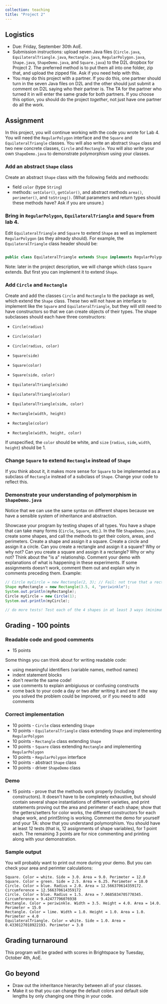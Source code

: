 ```yaml
---
collection: teaching
title: "Project 2"
---
```


## Logistics
* Due: Friday, September 30th AoE.
* Submission instructions: upload seven Java files (`Circle.java`,
    `EquilateralTriangle.java`, `Rectangle.java`, `RegularPolygon.java`,
    `Shape.java`, `ShapeDemo.java`, and `Square.java`) to the D2L dropbox for
    Project 2. The preferred method is to put them all into one folder, zip
	that, and upload the zipped file. Ask if you need help with this.
* You may do this project with a partner. If you do this, one partner should
	turn in the seven Java files on D2L and the other should just submit a
	comment on D2L saying who their partner is. The TA for the partner who
	turned it in will enter the same grade for both partners. If you choose
	this option, you should do the project *together*, not just have one
	partner do all the work.


## Assignment

In this project, you will continue working with the code you wrote for Lab 4.
You will need the `RegularPolygon` interface and the `Square` and
`EquilateralTriangle` classes. You will also write an abstract `Shape` class
and two new concrete classes, `Circle` and `Rectangle`. You will also write
your own `ShapeDemo.java` to demonstrate polymorphism using your classes.

###  Add an abstract `Shape` class

Create an abstract `Shape` class with the following fields and methoods:
* field `color` (type `String`)
* methods: `setColor()`, `getColor()`, and abstract methods `area()`,
    `perimeter()`, and `toString()`. (What parameters and return types should
    these methods have? Ask if you are unsure.)

### Bring in `RegularPolygon`, `EquilateralTriangle` and `Square` from lab 4.

Edit `EquilateralTriangle` and `Square` to extend `Shape` as well as implement
`RegularPolygon` (as they already should). For example, the
`EquilateralTriangle` class header should be:

```java

public class EquilateralTriangle extends Shape implements RegularPolygon  {...}
```

Note: later in the project description, we will change which class `Square`
extends. But first you can implement it to extend `Shape`.

### Add `Circle` and `Rectangle`

Create and add the classes `Circle` and `Rectangle` to the package as well,
which extend the `Shape` class.
These two will not have an interface to implement like the `Square` and
`EquilateralTriangle`, but they will still need to have constructors so that we
can create objects of their types. The shape subclasses should each have three
constructors:

* `Circle(radius)`
* `Circle(color)`
* `Circle(radius, color)`

* `Square(side)`
* `Square(color)`
* `Square(side, color)`

* `EquilateralTriangle(side)`
* `EquilateralTriangle(color)`
* `EquilateralTriangle(side, color)`

* `Rectangle(width, height)`
* `Rectangle(color)`
* `Rectangle(width, height, color)`

If unspecified, the `color` should be white, and `size` (`radius`, `side`, `width`, `height`) should be 1.

### Change `Square` to extend `Rectangle` instead of `Shape`

If you think about it, it makes more sense for `Square` to be implemented as a
subclass of `Rectangle` instead of a subclass of `Shape`. Change your code to
reflect this.

### Demonstrate your understanding of polymorphism in `ShapeDemo.java`

Notice that we can use the same syntax on different shapes because we have a sensible system of inheritance and abstraction.

Showcase your program by testing shapes of all types. You have a shape that can
take many forms (`Circle`, `Square`, etc.). In the file `ShapeDemo.java`, create some shapes,
and call the methods to get their colors, areas, and perimeters. Create a shape
and assign it a square. Create a circle and assign it a circle. Can you create
a rectangle and assign it a square? Why or why not? Can you create a square and
assign it a rectangle? Why or why not?  Think about the "is a" relationship.
Comment your demo with explanations of what is happening in these experiments.
If some assignments doesn't work, comment them out and explain why in comments
preceding them. Example:

```java
// Circle myCircle = new Rectangle(2, 3); // Fail: not true that a rectangle "is a" circle.
Shape myRectangle = new Rectangle(3.5, 4, "periwinkle");
System.out.println(myRectangle);
Circle myCircle = new Circle(1);
System.out.println(myCircle);

// do more tests! Test each of the 4 shapes in at least 3 ways (minimum 12 tests)
```

## Grading - 100 points

### Readable code and good comments
* 15 points

Some things you can think about for writing readable code:
* using meaningful identifiers (variable names, method names)
* indent statement blocks
* don't rewrite the same code!
* use comments to explain ambigiuous or confusing constructs
* come back to your code a day or two after writing it and see if the way you
	solved the problem could be improved, or if you need to add comments

### Correct implementation
* 10 points - `Circle` class extending `Shape`
* 10 points - `EquilateralTriangle` class extending `Shape` and implementing `RegularPolygon`
* 10 points - `Rectangle` class extending `Shape`
* 10 points - `Square` class extending `Rectangle` and implementing `RegularPolygon`
* 10 points - `RegularPolygon` interface
* 10 points - abstract `Shape` class
* 10 points - driver `ShapeDemo` class

### Demo
* 15 points - prove that the methods work properly (including constructors). It
doesn't have to be completely exhaustive, but should contain several shape
instantiations of different varieties, and print statements proving out the
area and perimeter of each shape; show that the getters/setters for color
works, the different constructors for each shape work, and printString is
working. Comment the demo for yourself and your TA: show that you understand
polymorphism. You should have at least 12 tests (that is, 12 assignments of
shape variables), for 1 point each. The remaining
3 points are for nice commenting and printing along with your demonstration.

### Sample output

You will probably want to print out more during your demo. But you can check
your area and perimter calculations:

```
Square. Color = white. Side = 3.0. Area = 9.0. Perimeter = 12.0
Square. Color = green. Side = 2.5. Area = 6.25. Perimeter = 10.0
Circle. Color = blue. Radius = 2.0. Area = 12.566370614359172. Circumference = 12.566370614359172
Circle. Color = blue. Radius = 1.5. Area = 7.0685834705770345. Circumference = 9.42477796076938
Rectangle. Color = periwinkle. Width = 3.5. Height = 4.0. Area = 14.0. Perimeter = 15.0
Rectangle. Color = lime. Width = 1.0. Height = 1.0. Area = 1.0. Perimeter = 4.0
EquilateralTriangle. Color = white. Side = 1.0. Area = 0.4330127018922193. Perimeter = 3.0
```

## Grading turnaround
This program will be graded with scores in Brightspace by Tuesday, October 4th, AoE.

## Go beyond

* Draw out the inheritance hierarchy between all of your classes.
* Make it so that you can change the default colors and default side lengths by
	only changing one thing in your code.

